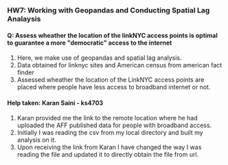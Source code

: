 ### HW7: Working with Geopandas and Conducting Spatial Lag Analaysis

#### Q: Assess wheather the location of the linkNYC access points is optimal to guarantee a more "democratic" access to the internet

1. Here, we make use of geopandas and spatial lag analysis.
2. Data obtained for linknyc sites and American census from american fact finder
3. Assessed wheather the location of the LinkNYC access points are placed where people have less access to broadband internet or not.

#### Help taken: Karan Saini - ks4703
1. Karan provided me the link to the remote location where he had uploaded the AFF published data for people with broadband access.
2. Initially I was reading the csv from my local directory and built my analysis on it.
3. Upon receiving the link from Karan I have changed the way I was reading the file and updated it to directly obtain the file from url.  
